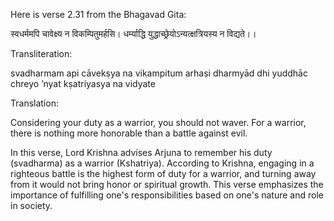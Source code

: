 Here is verse 2.31 from the Bhagavad Gita:

स्वधर्ममपि चावेक्ष्य न विकम्पितुमर्हसि।
धर्म्याद्धि युद्धाच्छ्रेयोऽन्यत्क्षत्रियस्य न विद्यते।।

Transliteration:

svadharmam api cāvekṣya na vikampitum arhasi
dharmyād dhi yuddhāc chreyo ’nyat kṣatriyasya na vidyate

Translation:

Considering your duty as a warrior, you should not waver. For a warrior, there is nothing more honorable than a battle against evil.

In this verse, Lord Krishna advises Arjuna to remember his duty (svadharma) as a warrior (Kshatriya). According to Krishna, engaging in a righteous battle is the highest form of duty for a warrior, and turning away from it would not bring honor or spiritual growth. This verse emphasizes the importance of fulfilling one's responsibilities based on one's nature and role in society.
